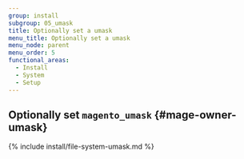 ```yaml
---
group: install
subgroup: 05_umask
title: Optionally set a umask
menu_title: Optionally set a umask
menu_node: parent
menu_order: 5
functional_areas:
  - Install
  - System
  - Setup
---
```


## Optionally set `magento_umask` {#mage-owner-umask}

{% include install/file-system-umask.md %}
